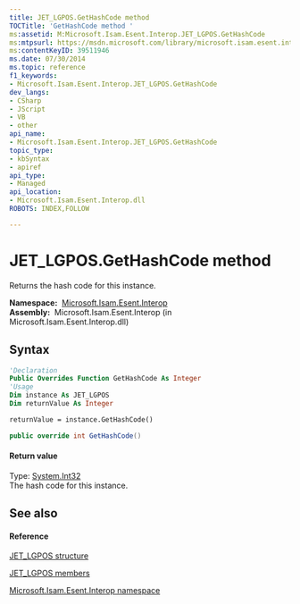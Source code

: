 ```yaml
---
title: JET_LGPOS.GetHashCode method 
TOCTitle: 'GetHashCode method '
ms:assetid: M:Microsoft.Isam.Esent.Interop.JET_LGPOS.GetHashCode
ms:mtpsurl: https://msdn.microsoft.com/library/microsoft.isam.esent.interop.jet_lgpos.gethashcode(v=EXCHG.10)
ms:contentKeyID: 39511946
ms.date: 07/30/2014
ms.topic: reference
f1_keywords:
- Microsoft.Isam.Esent.Interop.JET_LGPOS.GetHashCode
dev_langs:
- CSharp
- JScript
- VB
- other
api_name: 
- Microsoft.Isam.Esent.Interop.JET_LGPOS.GetHashCode
topic_type: 
- kbSyntax
- apiref
api_type: 
- Managed
api_location: 
- Microsoft.Isam.Esent.Interop.dll
ROBOTS: INDEX,FOLLOW

---
```


# JET_LGPOS.GetHashCode method

Returns the hash code for this instance.

**Namespace:**  [Microsoft.Isam.Esent.Interop](hh596136\(v=exchg.10\).md)  
**Assembly:**  Microsoft.Isam.Esent.Interop (in Microsoft.Isam.Esent.Interop.dll)

## Syntax

``` vb
'Declaration
Public Overrides Function GetHashCode As Integer
'Usage
Dim instance As JET_LGPOS
Dim returnValue As Integer

returnValue = instance.GetHashCode()
```

``` csharp
public override int GetHashCode()
```

#### Return value

Type: [System.Int32](https://docs.microsoft.com/dotnet/api/system.int32?redirectedfrom=MSDN)  
The hash code for this instance.  

## See also

#### Reference

[JET_LGPOS structure](hh578063\(v=exchg.10\).md)

[JET_LGPOS members](hh566576\(v=exchg.10\).md)

[Microsoft.Isam.Esent.Interop namespace](hh596136\(v=exchg.10\).md)

